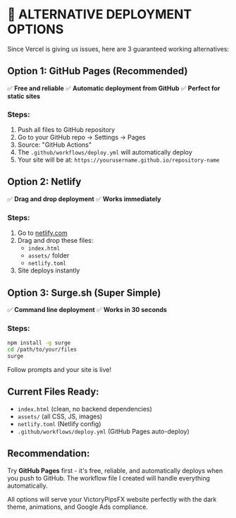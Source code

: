 # 🚀 ALTERNATIVE DEPLOYMENT OPTIONS

Since Vercel is giving us issues, here are 3 guaranteed working alternatives:

## Option 1: GitHub Pages (Recommended)
✅ **Free and reliable**
✅ **Automatic deployment from GitHub**
✅ **Perfect for static sites**

### Steps:
1. Push all files to GitHub repository
2. Go to your GitHub repo → Settings → Pages
3. Source: "GitHub Actions"
4. The `.github/workflows/deploy.yml` will automatically deploy
5. Your site will be at: `https://yourusername.github.io/repository-name`

## Option 2: Netlify
✅ **Drag and drop deployment**
✅ **Works immediately**

### Steps:
1. Go to [netlify.com](https://netlify.com)
2. Drag and drop these files:
   - `index.html`
   - `assets/` folder
   - `netlify.toml`
3. Site deploys instantly

## Option 3: Surge.sh (Super Simple)
✅ **Command line deployment**
✅ **Works in 30 seconds**

### Steps:
```bash
npm install -g surge
cd /path/to/your/files
surge
```
Follow prompts and your site is live!

## Current Files Ready:
- `index.html` (clean, no backend dependencies)
- `assets/` (all CSS, JS, images)
- `netlify.toml` (Netlify config)
- `.github/workflows/deploy.yml` (GitHub Pages auto-deploy)

## Recommendation:
Try **GitHub Pages** first - it's free, reliable, and automatically deploys when you push to GitHub. The workflow file I created will handle everything automatically.

All options will serve your VictoryPipsFX website perfectly with the dark theme, animations, and Google Ads compliance.